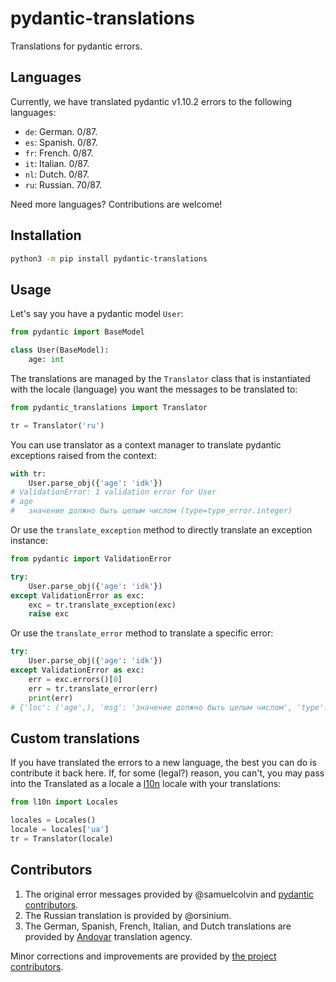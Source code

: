 # pydantic-translations

Translations for pydantic errors.

## Languages

Currently, we have translated pydantic v1.10.2 errors to the following languages:

* `de`: German. 0/87.
* `es`: Spanish. 0/87.
* `fr`: French. 0/87.
* `it`: Italian. 0/87.
* `nl`: Dutch. 0/87.
* `ru`: Russian. 70/87.

Need more languages? Contributions are welcome!

## Installation

```bash
python3 -m pip install pydantic-translations
```

## Usage

Let's say you have a pydantic model `User`:

```python
from pydantic import BaseModel

class User(BaseModel):
    age: int
```

The translations are managed by the `Translator` class that is instantiated with the locale (language) you want the messages to be translated to:

```python
from pydantic_translations import Translator

tr = Translator('ru')
```

You can use translator as a context manager to translate pydantic exceptions raised from the context:

```python
with tr:
    User.parse_obj({'age': 'idk'})
# ValidationError: 1 validation error for User
# age
#   значение должно быть целым числом (type=type_error.integer)
```

Or use the `translate_exception` method to directly translate an exception instance:

```python
from pydantic import ValidationError

try:
    User.parse_obj({'age': 'idk'})
except ValidationError as exc:
    exc = tr.translate_exception(exc)
    raise exc
```

Or use the `translate_error` method to translate a specific error:

```python
try:
    User.parse_obj({'age': 'idk'})
except ValidationError as exc:
    err = exc.errors()[0]
    err = tr.translate_error(err)
    print(err)
# {'loc': ('age',), 'msg': 'значение должно быть целым числом', 'type': 'type_error.integer'}
```

## Custom translations

If you have translated the errors to a new language, the best you can do is contribute it back here. If, for some (legal?) reason, you can't, you may pass into the Translated as a locale a [l10n](https://github.com/orsinium-labs/l10n) locale with your translations:

```python
from l10n import Locales

locales = Locales()
locale = locales['ua']
tr = Translator(locale)
```

## Contributors

1. The original error messages provided by @samuelcolvin and [pydantic contributors](https://github.com/pydantic/pydantic/graphs/contributors).
1. The Russian translation is provided by @orsinium.
1. The German, Spanish, French, Italian, and Dutch translations are provided by [Andovar](https://andovar.com/) translation agency.

Minor corrections and improvements are provided by [the project contributors](https://github.com/orsinium-labs/pydantic-translations/graphs/contributors).
